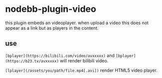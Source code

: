 # nodebb-plugin-video

this plugin embeds an videoplayer. when upload a video this does not appear as a link but as players in the content.

## use

`[bplayer](https://bilibili.com/video/avxxxxx)` and `[bplayer](https://b23.tv/avxxxxx)` will render bilibili video.

`[lplayer](/assets/you/path/file.mp4[.avi])` render HTML5 video player.
